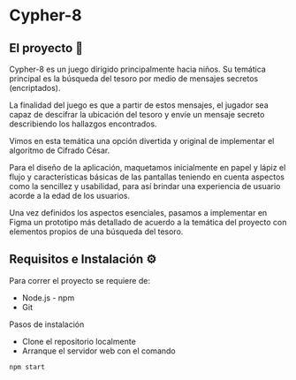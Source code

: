 # Cypher-8

## El proyecto 🚀


Cypher-8 es un juego dirigido principalmente hacia niños. Su temática principal es la búsqueda del tesoro por medio de mensajes secretos (encriptados). 

La finalidad del juego es que a partir de estos mensajes, el jugador sea capaz de descifrar la ubicación del tesoro y envíe un mensaje secreto describiendo los hallazgos encontrados.

Vimos en esta temática una opción divertida y original de implementar el algoritmo de Cifrado César.

Para el diseño de la aplicación, maquetamos inicialmente en papel y lápiz el flujo y características básicas de las pantallas teniendo en cuenta aspectos como la sencillez y usabilidad, para así brindar una experiencia de usuario acorde a la edad de los usuarios. 

Una vez definidos los aspectos esenciales, pasamos a implementar en Figma un prototipo más detallado de acuerdo a la temática del proyecto con elementos propios de una búsqueda del tesoro.

## Requisitos e Instalación ⚙️

Para correr el proyecto se requiere de:
* Node.js - npm
* Git

Pasos de instalación
* Clone el repositorio localmente
* Arranque el servidor web con el comando 
```
npm start
```
